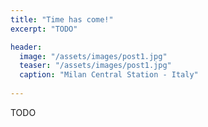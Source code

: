 ```yaml
---
title: "Time has come!"
excerpt: "TODO"

header:
  image: "/assets/images/post1.jpg"
  teaser: "/assets/images/post1.jpg"
  caption: "Milan Central Station - Italy"
  
---
```


TODO